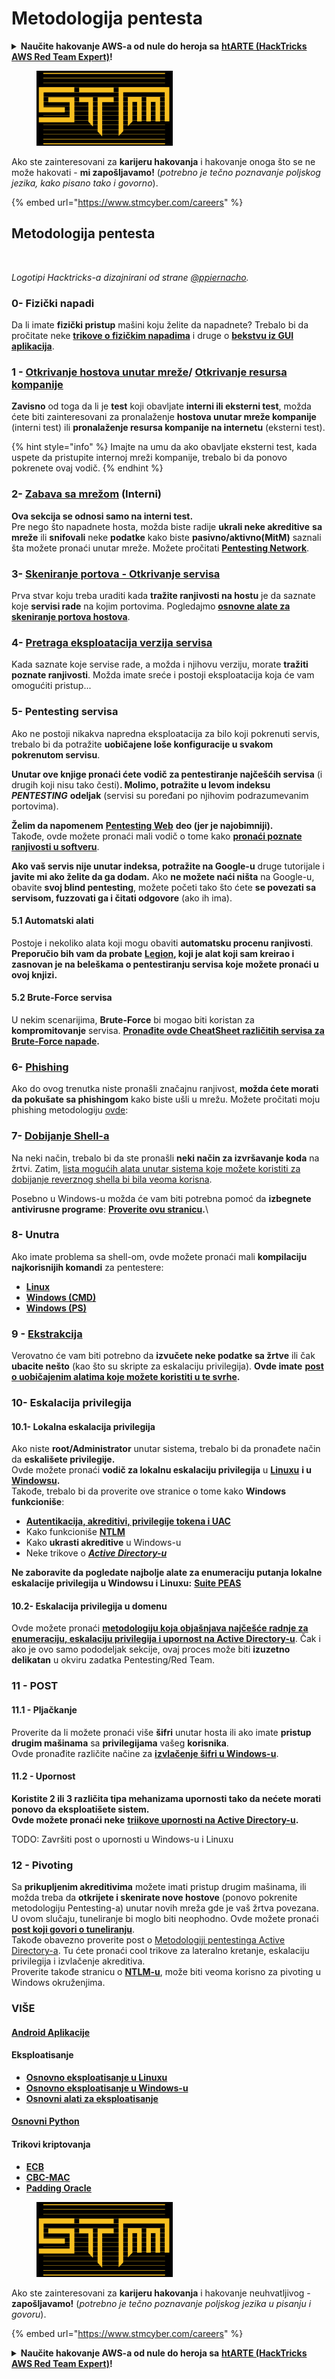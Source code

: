 # Metodologija pentesta

<details>

<summary><strong>Naučite hakovanje AWS-a od nule do heroja sa</strong> <a href="https://training.hacktricks.xyz/courses/arte"><strong>htARTE (HackTricks AWS Red Team Expert)</strong></a><strong>!</strong></summary>

Drugi načini podrške HackTricks-u:

* Ako želite da vidite svoju **kompaniju reklamiranu na HackTricks-u** ili da **preuzmete HackTricks u PDF formatu** proverite [**PLANOVE ZA PRIJAVU**](https://github.com/sponsors/carlospolop)!
* Nabavite [**zvanični PEASS & HackTricks swag**](https://peass.creator-spring.com)
* Otkrijte [**Porodičnu PEASS**](https://opensea.io/collection/the-peass-family), našu kolekciju ekskluzivnih [**NFT-ova**](https://opensea.io/collection/the-peass-family)
* **Pridružite se** 💬 [**Discord grupi**](https://discord.gg/hRep4RUj7f) ili [**telegram grupi**](https://t.me/peass) ili nas **pratite** na **Twitteru** 🐦 [**@hacktricks\_live**](https://twitter.com/hacktricks\_live)**.**
* **Podelite svoje hakovanje trikova slanjem PR-ova na** [**HackTricks**](https://github.com/carlospolop/hacktricks) i [**HackTricks Cloud**](https://github.com/carlospolop/hacktricks-cloud) github repozitorijume.

</details>

<figure><img src="../.gitbook/assets/image (1) (1) (1) (1) (1).png" alt=""><figcaption></figcaption></figure>

Ako ste zainteresovani za **karijeru hakovanja** i hakovanje onoga što se ne može hakovati - **mi zapošljavamo!** (_potrebno je tečno poznavanje poljskog jezika, kako pisano tako i govorno_).

{% embed url="https://www.stmcyber.com/careers" %}

## Metodologija pentesta

<figure><img src="../.gitbook/assets/HACKTRICKS-logo.svg" alt=""><figcaption></figcaption></figure>

_Logotipi Hacktricks-a dizajnirani od strane_ [_@ppiernacho_](https://www.instagram.com/ppieranacho/)_._

### 0- Fizički napadi

Da li imate **fizički pristup** mašini koju želite da napadnete? Trebalo bi da pročitate neke [**trikove o fizičkim napadima**](../hardware-physical-access/physical-attacks.md) i druge o [**bekstvu iz GUI aplikacija**](../hardware-physical-access/escaping-from-gui-applications.md).

### 1 - [Otkrivanje hostova unutar mreže](pentesting-network/#discovering-hosts)/ [Otkrivanje resursa kompanije](external-recon-methodology/)

**Zavisno** od toga da li je **test** koji obavljate **interni ili eksterni test**, možda ćete biti zainteresovani za pronalaženje **hostova unutar mreže kompanije** (interni test) ili **pronalaženje resursa kompanije na internetu** (eksterni test).

{% hint style="info" %}
Imajte na umu da ako obavljate eksterni test, kada uspete da pristupite internoj mreži kompanije, trebalo bi da ponovo pokrenete ovaj vodič.
{% endhint %}

### **2-** [**Zabava sa mrežom**](pentesting-network/) **(Interni)**

**Ova sekcija se odnosi samo na interni test.**\
Pre nego što napadnete hosta, možda biste radije **ukrali neke akreditive** **sa mreže** ili **snifovali** neke **podatke** kako biste **pasivno/aktivno(MitM)** saznali šta možete pronaći unutar mreže. Možete pročitati [**Pentesting Network**](pentesting-network/#sniffing).

### 3- [Skeniranje portova - Otkrivanje servisa](pentesting-network/#scanning-hosts)

Prva stvar koju treba uraditi kada **tražite ranjivosti na hostu** je da saznate koje **servisi rade** na kojim portovima. Pogledajmo [**osnovne alate za skeniranje portova hostova**](pentesting-network/#scanning-hosts).

### **4-** [Pretraga eksploatacija verzija servisa](search-exploits.md)

Kada saznate koje servise rade, a možda i njihovu verziju, morate **tražiti poznate ranjivosti**. Možda imate sreće i postoji eksploatacija koja će vam omogućiti pristup...

### **5-** Pentesting servisa

Ako ne postoji nikakva napredna eksploatacija za bilo koji pokrenuti servis, trebalo bi da potražite **uobičajene loše konfiguracije u svakom pokrenutom servisu**.

**Unutar ove knjige pronaći ćete vodič za pentestiranje najčešćih servisa** (i drugih koji nisu tako česti)**. Molimo, potražite u levom indeksu** _**PENTESTING**_ **odeljak** (servisi su poređani po njihovim podrazumevanim portovima).

**Želim da napomenem** [**Pentesting Web**](../network-services-pentesting/pentesting-web/) **deo (jer je najobimniji).**\
Takođe, ovde možete pronaći mali vodič o tome kako [**pronaći poznate ranjivosti u softveru**](search-exploits.md).

**Ako vaš servis nije unutar indeksa, potražite na Google-u** druge tutorijale i **javite mi ako želite da ga dodam.** Ako **ne možete naći ništa** na Google-u, obavite **svoj blind pentesting**, možete početi tako što ćete **se povezati sa servisom, fuzzovati ga i čitati odgovore** (ako ih ima).

#### 5.1 Automatski alati

Postoje i nekoliko alata koji mogu obaviti **automatsku procenu ranjivosti**. **Preporučio bih vam da probate** [**Legion**](https://github.com/carlospolop/legion)**, koji je alat koji sam kreirao i zasnovan je na beleškama o pentestiranju servisa koje možete pronaći u ovoj knjizi.**

#### **5.2 Brute-Force servisa**

U nekim scenarijima, **Brute-Force** bi mogao biti koristan za **kompromitovanje** servisa. [**Pronađite ovde CheatSheet različitih servisa za Brute-Force napade**](brute-force.md)**.**

### 6- [Phishing](phishing-methodology/)

Ako do ovog trenutka niste pronašli značajnu ranjivost, **možda ćete morati da pokušate sa phishingom** kako biste ušli u mrežu. Možete pročitati moju phishing metodologiju [ovde](phishing-methodology/):

### **7-** [**Dobijanje Shell-a**](shells/)

Na neki način, trebalo bi da ste pronašli **neki način za izvršavanje koda** na žrtvi. Zatim, [lista mogućih alata unutar sistema koje možete koristiti za dobijanje reverznog shella bi bila veoma korisna](shells/).

Posebno u Windows-u možda će vam biti potrebna pomoć da **izbegnete antivirusne programe**: [**Proverite ovu stranicu**](../windows-hardening/av-bypass.md)**.**\\

### 8- Unutra

Ako imate problema sa shell-om, ovde možete pronaći mali **kompilaciju najkorisnijih komandi** za pentestere:

* [**Linux**](../linux-hardening/useful-linux-commands.md)
* [**Windows (CMD)**](../windows-hardening/basic-cmd-for-pentesters.md)
* [**Windows (PS)**](../windows-hardening/basic-powershell-for-pentesters/)

### **9 -** [**Ekstrakcija**](exfiltration.md)

Verovatno će vam biti potrebno da **izvučete neke podatke sa žrtve** ili čak **ubacite nešto** (kao što su skripte za eskalaciju privilegija). **Ovde imate** [**post o uobičajenim alatima koje možete koristiti u te svrhe**](exfiltration.md)**.**
### **10- Eskalacija privilegija**

#### **10.1- Lokalna eskalacija privilegija**

Ako niste **root/Administrator** unutar sistema, trebalo bi da pronađete način da **eskališete privilegije.**\
Ovde možete pronaći **vodič za lokalnu eskalaciju privilegija** u [**Linuxu**](../linux-hardening/privilege-escalation/) **i u** [**Windowsu**](../windows-hardening/windows-local-privilege-escalation/)**.**\
Takođe, trebalo bi da proverite ove stranice o tome kako **Windows funkcioniše**:

* [**Autentikacija, akreditivi, privilegije tokena i UAC**](../windows-hardening/authentication-credentials-uac-and-efs/)
* Kako funkcioniše [**NTLM**](../windows-hardening/ntlm/) 
* Kako **ukrasti akreditive** u Windows-u
* Neke trikove o [_**Active Directory-u**_](../windows-hardening/active-directory-methodology/)

**Ne zaboravite da pogledate najbolje alate za enumeraciju putanja lokalne eskalacije privilegija u Windowsu i Linuxu:** [**Suite PEAS**](https://github.com/carlospolop/privilege-escalation-awesome-scripts-suite)

#### **10.2- Eskalacija privilegija u domenu**

Ovde možete pronaći [**metodologiju koja objašnjava najčešće radnje za enumeraciju, eskalaciju privilegija i upornost na Active Directory-u**](../windows-hardening/active-directory-methodology/). Čak i ako je ovo samo pododeljak sekcije, ovaj proces može biti **izuzetno delikatan** u okviru zadatka Pentesting/Red Team.

### 11 - POST

#### **11.1 - Pljačkanje**

Proverite da li možete pronaći više **šifri** unutar hosta ili ako imate **pristup drugim mašinama** sa **privilegijama** vašeg **korisnika**.\
Ovde pronađite različite načine za [**izvlačenje šifri u Windows-u**](https://github.com/carlospolop/hacktricks/blob/master/generic-methodologies-and-resources/broken-reference/README.md).

#### 11.2 - Upornost

**Koristite 2 ili 3 različita tipa mehanizama upornosti tako da nećete morati ponovo da eksploatišete sistem.**\
**Ovde možete pronaći neke** [**triikove upornosti na Active Directory-u**](../windows-hardening/active-directory-methodology/#persistence)**.**

TODO: Završiti post o upornosti u Windows-u i Linuxu

### 12 - Pivoting

Sa **prikupljenim akreditivima** možete imati pristup drugim mašinama, ili možda treba da **otkrijete i skenirate nove hostove** (ponovo pokrenite metodologiju Pentesting-a) unutar novih mreža gde je vaš žrtva povezana.\
U ovom slučaju, tuneliranje bi moglo biti neophodno. Ovde možete pronaći [**post koji govori o tuneliranju**](tunneling-and-port-forwarding.md).\
Takođe obavezno proverite post o [Metodologiji pentestinga Active Directory-a](../windows-hardening/active-directory-methodology/). Tu ćete pronaći cool trikove za lateralno kretanje, eskalaciju privilegija i izvlačenje akreditiva.\
Proverite takođe stranicu o [**NTLM-u**](../windows-hardening/ntlm/), može biti veoma korisno za pivoting u Windows okruženjima.

### VIŠE

#### [Android Aplikacije](../mobile-pentesting/android-app-pentesting/)

#### **Eksploatisanje**

* [**Osnovno eksploatisanje u Linuxu**](broken-reference)
* [**Osnovno eksploatisanje u Windows-u**](../binary-exploitation/windows-exploiting-basic-guide-oscp-lvl.md)
* [**Osnovni alati za eksploatisanje**](../binary-exploitation/basic-stack-binary-exploitation-methodology/tools/)

#### [**Osnovni Python**](python/)

#### **Trikovi kriptovanja**

* [**ECB**](../crypto-and-stego/electronic-code-book-ecb.md)
* [**CBC-MAC**](../crypto-and-stego/cipher-block-chaining-cbc-mac-priv.md)
* [**Padding Oracle**](../crypto-and-stego/padding-oracle-priv.md)

<figure><img src="../.gitbook/assets/image (1) (1) (1) (1) (1).png" alt=""><figcaption></figcaption></figure>

Ako ste zainteresovani za **karijeru hakovanja** i hakovanje neuhvatljivog - **zapošljavamo!** (_potrebno je tečno poznavanje poljskog jezika u pisanju i govoru_).

{% embed url="https://www.stmcyber.com/careers" %}

<details>

<summary><strong>Naučite hakovanje AWS-a od nule do heroja sa</strong> <a href="https://training.hacktricks.xyz/courses/arte"><strong>htARTE (HackTricks AWS Red Team Expert)</strong></a><strong>!</strong></summary>

Drugi načini podrške HackTricks-u:

* Ako želite da vidite **vašu kompaniju reklamiranu na HackTricks-u** ili **preuzmete HackTricks u PDF formatu** Proverite [**PLANOVE ZA PRIJAVU**](https://github.com/sponsors/carlospolop)!
* Nabavite [**zvanični PEASS & HackTricks swag**](https://peass.creator-spring.com)
* Otkrijte [**Porodicu PEASS**](https://opensea.io/collection/the-peass-family), našu kolekciju ekskluzivnih [**NFT-ova**](https://opensea.io/collection/the-peass-family)
* **Pridružite se** 💬 [**Discord grupi**](https://discord.gg/hRep4RUj7f) ili [**telegram grupi**](https://t.me/peass) ili nas **pratite** na **Twitter-u** 🐦 [**@hacktricks\_live**](https://twitter.com/hacktricks\_live)**.**
* **Podelite svoje hakovanje trikove slanjem PR-ova na** [**HackTricks**](https://github.com/carlospolop/hacktricks) i [**HackTricks Cloud**](https://github.com/carlospolop/hacktricks-cloud) github repozitorijume.

</details>
